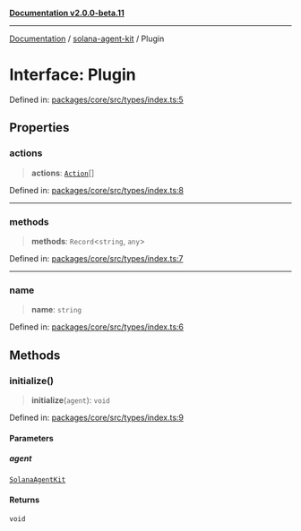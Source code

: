 [**Documentation v2.0.0-beta.11**](../../README.md)

***

[Documentation](../../README.md) / [solana-agent-kit](../README.md) / Plugin

# Interface: Plugin

Defined in: [packages/core/src/types/index.ts:5](https://github.com/michaelessiet/solana-agent-kit/blob/d01565d8314c89261231d701336a71dcba5f4bf6/packages/core/src/types/index.ts#L5)

## Properties

### actions

> **actions**: [`Action`](Action.md)[]

Defined in: [packages/core/src/types/index.ts:8](https://github.com/michaelessiet/solana-agent-kit/blob/d01565d8314c89261231d701336a71dcba5f4bf6/packages/core/src/types/index.ts#L8)

***

### methods

> **methods**: `Record`\<`string`, `any`\>

Defined in: [packages/core/src/types/index.ts:7](https://github.com/michaelessiet/solana-agent-kit/blob/d01565d8314c89261231d701336a71dcba5f4bf6/packages/core/src/types/index.ts#L7)

***

### name

> **name**: `string`

Defined in: [packages/core/src/types/index.ts:6](https://github.com/michaelessiet/solana-agent-kit/blob/d01565d8314c89261231d701336a71dcba5f4bf6/packages/core/src/types/index.ts#L6)

## Methods

### initialize()

> **initialize**(`agent`): `void`

Defined in: [packages/core/src/types/index.ts:9](https://github.com/michaelessiet/solana-agent-kit/blob/d01565d8314c89261231d701336a71dcba5f4bf6/packages/core/src/types/index.ts#L9)

#### Parameters

##### agent

[`SolanaAgentKit`](../classes/SolanaAgentKit.md)

#### Returns

`void`
